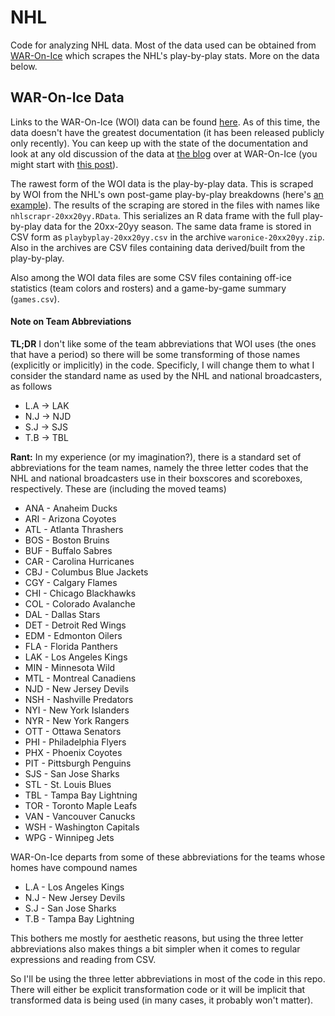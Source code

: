 # NHL 
Code for analyzing NHL data. Most of the data used can be obtained from [WAR-On-Ice](war-on-ice.com) which scrapes the NHL's play-by-play stats. More on the data below.

## WAR-On-Ice Data

Links to the WAR-On-Ice (WOI) data can be found [here](http://war-on-ice.com/data/links.txt). As of this time, the data doesn't have the greatest documentation (it has been released publicly only recently). You can keep up with the state of the documentation and look at any old discussion of the data at [the blog](http://blog.war-on-ice.com/) over at WAR-On-Ice (you might start with [this post](http://blog.war-on-ice.com/sharing-is-caring/)). 

The rawest form of the WOI data is the play-by-play data. This is scraped by WOI from the NHL's own post-game play-by-play breakdowns (here's [an example](http://www.nhl.com/scores/htmlreports/20112012/PL030146.HTM)). The results of the scraping are stored in the files with names like `nhlscrapr-20xx20yy.RData`. This serializes an R data frame with the full play-by-play data for the 20xx-20yy season. The same data frame is stored in CSV form as `playbyplay-20xx20yy.csv` in the archive `waronice-20xx20yy.zip`. Also in the archives are CSV files containing data derived/built from the play-by-play. 

Also among the WOI data files are some CSV files containing off-ice statistics (team colors and rosters) and a game-by-game summary (`games.csv`).

#### Note on Team Abbreviations

**TL;DR** I don't like some of the team abbreviations that WOI uses (the ones that have a period) so there will be some transforming of those names (explicitly or implicitly) in the code. Specificly, I will change them to what I consider the standard name as used by the NHL and national broadcasters, as follows

+ L.A -> LAK
+ N.J -> NJD
+ S.J -> SJS
+ T.B -> TBL

**Rant:** In my experience (or my imagination?), there is a standard set of abbreviations for the team names, namely the three letter codes that the NHL and national broadcasters use in their boxscores and scoreboxes, respectively. These are (including the moved teams)

+ ANA -        Anaheim Ducks
+ ARI -      Arizona Coyotes
+ ATL -    Atlanta Thrashers
+ BOS -        Boston Bruins
+ BUF -       Buffalo Sabres
+ CAR -  Carolina Hurricanes
+ CBJ - Columbus Blue Jackets
+ CGY -       Calgary Flames
+ CHI -   Chicago Blackhawks
+ COL -   Colorado Avalanche
+ DAL -        Dallas Stars
+ DET -    Detroit Red Wings
+ EDM -      Edmonton Oilers
+ FLA -     Florida Panthers
+ LAK -    Los Angeles Kings
+ MIN -       Minnesota Wild
+ MTL -  Montreal Canadiens
+ NJD -   New Jersey Devils
+ NSH - Nashville Predators
+ NYI -  New York Islanders
+ NYR -    New York Rangers
+ OTT -     Ottawa Senators
+ PHI - Philadelphia Flyers
+ PHX - Phoenix Coyotes
+ PIT - Pittsburgh Penguins
+ SJS -     San Jose Sharks
+ STL -     St. Louis Blues
+ TBL - Tampa Bay Lightning
+ TOR - Toronto Maple Leafs
+ VAN -   Vancouver Canucks
+ WSH - Washington Capitals
+ WPG -       Winnipeg Jets

WAR-On-Ice departs from some of these abbreviations for the teams whose homes have compound names 

+ L.A -    Los Angeles Kings
+ N.J -   New Jersey Devils
+ S.J -     San Jose Sharks
+ T.B - Tampa Bay Lightning

This bothers me mostly for aesthetic reasons, but using the three letter abbreviations also makes things a bit simpler when it comes to regular expressions and reading from CSV. 

So I'll be using the three letter abbreviations in most of the code in this repo. There will either be explicit transformation code or it will be implicit that transformed data is being used (in many cases, it probably won't matter).

